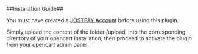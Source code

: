 ##Installation Guide##

You must have created a [JOSTPAY Account](https://jostpay.com/) before using this plugin.

Simply upload the content of the folder /upload, into the corresponding directory of your opencart installation, then proceed to activate the plugin from your opencart admin panel.